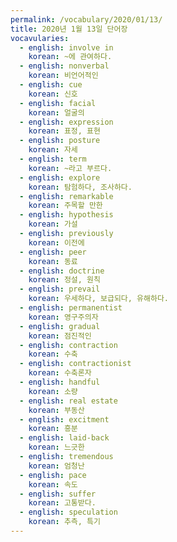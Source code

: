 ```yaml
---
permalink: /vocabulary/2020/01/13/
title: 2020년 1월 13일 단어장
vocavularies:
  - english: involve in
    korean: ~에 관여하다.
  - english: nonverbal
    korean: 비언어적인
  - english: cue
    korean: 신호
  - english: facial
    korean: 얼굴의
  - english: expression
    korean: 표정, 표현
  - english: posture
    korean: 자세
  - english: term
    korean: ~라고 부르다.
  - english: explore
    korean: 탐험하다, 조사하다.
  - english: remarkable
    korean: 주목할 만한
  - english: hypothesis
    korean: 가설
  - english: previously
    korean: 이전에
  - english: peer
    korean: 동료
  - english: doctrine
    korean: 정설, 원칙
  - english: prevail
    korean: 우세하다, 보급되다, 유해하다.
  - english: permanentist
    korean: 영구주의자
  - english: gradual
    korean: 점진적인
  - english: contraction
    korean: 수축
  - english: contractionist
    korean: 수축론자
  - english: handful
    korean: 소량
  - english: real estate
    korean: 부동산
  - english: excitment
    korean: 흥분
  - english: laid-back
    korean: 느긋한
  - english: tremendous
    korean: 엄청난
  - english: pace
    korean: 속도
  - english: suffer
    korean: 고통받다.
  - english: speculation
    korean: 추측, 특기
---
```

